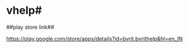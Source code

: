 # vhelp# 

##play store link##

https://play.google.com/store/apps/details?id=bvrit.bvrithelp&hl=en_IN
